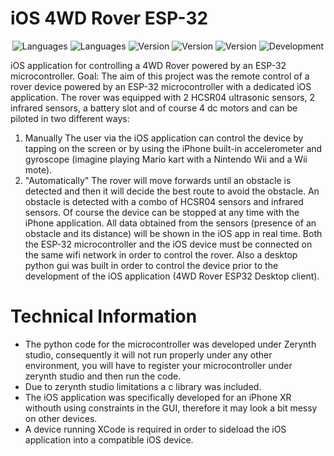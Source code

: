 # iOS 4WD Rover ESP-32

<p align="center">
 <img alt="Languages" src="https://img.shields.io/badge/language-Python-yellow">
 <img alt="Languages" src="https://img.shields.io/badge/language-Swift-orange">
 <img alt="Version" src="https://img.shields.io/badge/Python->=3.6-yellow"/>
 <img alt="Version" src="https://img.shields.io/badge/Swift->=5.0-orange"/>
 <img alt="Version" src="https://img.shields.io/badge/version-1.0-blue"/>
  <img alt="Development" src="https://img.shields.io/badge/development-terminated-brightgreen"/>   
</p>

 iOS application for controlling a 4WD Rover powered by an ESP-32  microcontroller.
 Goal: The aim of this project was the remote control of a rover device powered by an ESP-32 microcontroller with a dedicated iOS application.
 The rover was equipped with 2 HCSR04 ultrasonic sensors, 2 infrared sensors, a battery slot and of course 4 dc motors and can be piloted in two different ways: 
 1) Manually
 The user via the iOS application can control the device by tapping on the screen or by using the iPhone built-in accelerometer and gyroscope (imagine playing Mario kart with a         Nintendo Wii and a Wii mote).
 2) "Automatically"
 The rover will move forwards until an obstacle is detected and then it will decide the best route to avoid the obstacle. An obstacle is detected with a combo of HCSR04 sensors and   infrared sensors.
 Of course the device can be stopped at any time with the iPhone application. 
 All data obtained from the sensors (presence of an obstacle and its distance) will be shown in the iOS app in real time.
 Both the ESP-32 microcontroller and the iOS device must be connected on the same wifi network in order to control the rover.
 Also a desktop python gui was built in order to control the device prior to the development of the iOS application (4WD Rover ESP32 Desktop client).
 
# Technical Information
- The python code for the microcontroller was developed under Zerynth studio, consequently it will not run properly under any other environment, you will have to register your microcontroller under zerynth studio and then run the code.
- Due to zerynth studio limitations a c library was included.
- The iOS application was specifically developed for an iPhone XR withouth using constraints in the GUI, therefore it may look a bit messy on other devices.
- A device running XCode is required in order to sideload the iOS application into a compatible iOS device.


